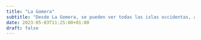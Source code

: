 ```yaml
---
title: "La Gomera"
subtitle: "Desde La Gomera, se pueden ver todas las islas occidentas, así como Gran Canaria."
date: 2023-05-03T11:25:00+01:00
draft: false
---
```

